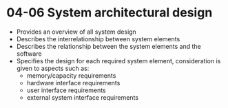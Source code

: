 04-06 System architectural design
=================================

- Provides an overview of all system design
- Describes the interrelationship between system elements
- Describes the relationship between the system elements and the software
- Specifies the design for each required system element, consideration is given to aspects such as:
    - memory/capacity requirements
    - hardware interface requirements
    - user interface requirements
    - external system interface requirements
